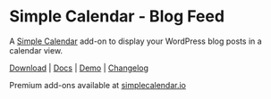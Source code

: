 # Simple Calendar - Blog Feed

A [Simple Calendar](https://simplecalendar.io) add-on to display your WordPress blog posts in a calendar view.

[Download](https://wordpress.org/plugins/simple-calendar-blog-feed/) | [Docs](http://docs.simplecalendar.io/blog-feed/) | [Demo](http://demo.simplecalendar.io/other-add-ons/blog-feed/) | [Changelog](https://wordpress.org/plugins/simple-calendar-blog-feed/changelog/)

Premium add-ons available at [simplecalendar.io](https://simplecalendar.io)
